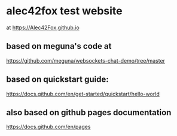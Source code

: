 # alec42fox test website
at https://Alec42Fox.github.io

## based on meguna's code at
https://github.com/meguna/websockets-chat-demo/tree/master

## based on quickstart guide:
https://docs.github.com/en/get-started/quickstart/hello-world

## also based on github pages documentation
https://docs.github.com/en/pages
